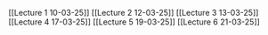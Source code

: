 [[Lecture 1 10-03-25]]
[[Lecture 2 12-03-25]]
[[Lecture 3 13-03-25]]
[[Lecture 4 17-03-25]]
[[Lecture 5 19-03-25]]
[[Lecture 6 21-03-25]]
